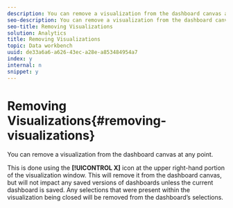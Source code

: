 ```yaml
---
description: You can remove a visualization from the dashboard canvas at any point.
seo-description: You can remove a visualization from the dashboard canvas at any point.
seo-title: Removing Visualizations
solution: Analytics
title: Removing Visualizations
topic: Data workbench
uuid: de33a6a6-a626-43ec-a28e-a853484954a7
index: y
internal: n
snippet: y
---
```


# Removing Visualizations{#removing-visualizations}

You can remove a visualization from the dashboard canvas at any point.

This is done using the **[!UICONTROL X]** icon at the upper right-hand portion of the visualization window. This will remove it from the dashboard canvas, but will not impact any saved versions of dashboards unless the current dashboard is saved. Any selections that were present within the visualization being closed will be removed from the dashboard’s selections. 
